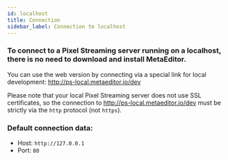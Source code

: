 ```yaml
---
id: localhost
title: Connection
sidebar_label: Connection to localhost
---
```





### To connect to a Pixel Streaming server running on a localhost, there is no need to download and install MetaEditor.

You can use the web version by connecting via a special link for local development: http://ps-local.metaeditor.io/dev

Please note that your local Pixel Streaming server does not use SSL certificates, so the connection to http://ps-local.metaeditor.io/dev must be strictly via the `http` protocol (not `https`).


### Default connection data:

* Host: `http://127.0.0.1`
* Port: `80`



